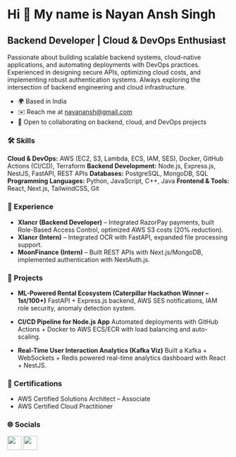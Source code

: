 # Hi 👋 My name is Nayan Ansh Singh

## Backend Developer | Cloud & DevOps Enthusiast

Passionate about building scalable backend systems, cloud-native applications, and automating deployments with DevOps practices. Experienced in designing secure APIs, optimizing cloud costs, and implementing robust authentication systems. Always exploring the intersection of backend engineering and cloud infrastructure.

* 🌍  Based in India
* ✉️  Reach me at [nayanansh@gmail.com](mailto:nayanansh@gmail.com)
* 🤝  Open to collaborating on backend, cloud, and DevOps projects

### 🛠 Skills

**Cloud & DevOps:** AWS (EC2, S3, Lambda, ECS, IAM, SES), Docker, GitHub Actions (CI/CD), Terraform
**Backend Development:** Node.js, Express.js, NestJS, FastAPI, REST APIs
**Databases:** PostgreSQL, MongoDB, SQL
**Programming Languages:** Python, JavaScript, C++, Java
**Frontend & Tools:** React, Next.js, TailwindCSS, Git

### 💼 Experience

* **Xlancr (Backend Developer)** – Integrated RazorPay payments, built Role-Based Access Control, optimized AWS S3 costs (20% reduction).
* **Xlancr (Intern)** – Integrated OCR with FastAPI, expanded file processing support.
* **MoonFinance (Intern)** – Built REST APIs with Next.js/MongoDB, implemented authentication with NextAuth.js.

### 🚀 Projects

* **ML-Powered Rental Ecosystem (Caterpillar Hackathon Winner – 1st/100+)**
  FastAPI + Express.js backend, AWS SES notifications, IAM role security, anomaly detection system.

* **CI/CD Pipeline for Node.js App**
  Automated deployments with GitHub Actions + Docker to AWS ECS/ECR with load balancing and auto-scaling.

* **Real-Time User Interaction Analytics (Kafka Viz)**
  Built a Kafka + WebSockets + Redis powered real-time analytics dashboard with React + NestJS.

### 📜 Certifications

* AWS Certified Solutions Architect – Associate
* AWS Certified Cloud Practitioner

### 🌐 Socials

<p align="left">
<a href="https://www.github.com/NayanAnsh" target="_blank" rel="noreferrer"><img src="https://raw.githubusercontent.com/danielcranney/readme-generator/main/public/icons/socials/github.svg" width="32" height="32" /></a>
<a href="https://www.linkedin.com/in/nayan-ansh-singh" target="_blank" rel="noreferrer"><img src="https://raw.githubusercontent.com/danielcranney/readme-generator/main/public/icons/socials/linkedin.svg" width="32" height="32" /></a>
</p>

